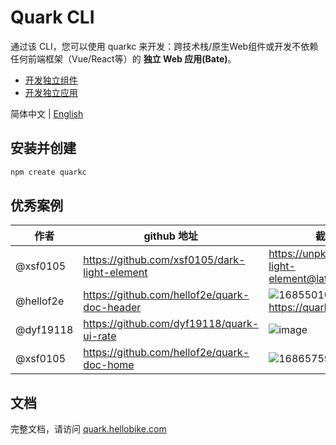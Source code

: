 # Quark CLI

通过该 CLI，您可以使用 quarkc 来开发：跨技术栈/原生Web组件或开发不依赖任何前端框架（Vue/React等）的 **独立 Web 应用(Bate)**。

- [开发独立组件](./COMPONENT.dev.md)
- [开发独立应用](./APP.dev.md)

简体中文 | [English](./README.en-US.md)

## 安装并创建

```js
npm create quarkc
```

## 优秀案例

|  作者   | github 地址  | 截图 / 链接
|  ----  | ----  | ----- |
| @xsf0105  | https://github.com/xsf0105/dark-light-element |  https://unpkg.com/dark-light-element@latest/demo.html |
| @hellof2e  | https://github.com/hellof2e/quark-doc-header | ![1685501041275](https://github.com/hellof2e/quark/assets/14307551/24dd5626-e6a9-452c-9c95-c2cdb8891573) https://quark.hellobike.com/#/ |
| @dyf19118  | https://github.com/dyf19118/quark-ui-rate |  ![image](https://github.com/hellof2e/quark-cli/assets/14307551/e11e6c49-4c18-4bca-adc3-01a7198ab2e2) |
| @xsf0105  | https://github.com/hellof2e/quark-doc-home |  ![1686575964690](https://github.com/hellof2e/quark/assets/14307551/9618427c-916b-4dfd-b28b-0e8e0f6ce744)  |


## 文档

完整文档，请访问 [quark.hellobike.com](https://quark.hellobike.com)
